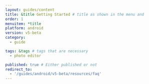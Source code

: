 ```yaml
---
layout: guides/content
title: &title Getting Started # title as shown in the menu and 
order: 1
menuitem: *title
platform: android
version: v5-beta
category: 
  - guide

tags: &tags # tags that are necessary
  - photo editor 

published: true # Either published or not 
redirect_to:
  - '/guides/android/v5-beta/resources/faq'
---
```

